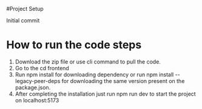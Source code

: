 #Project Setup

Initial commit

# How to run the code steps

1. Download the zip file or use cli command to pull the code.
2. Go to the cd frontend
3. Run npm install for downloading dependency or run npm install --legacy-peer-deps for downloading the same version present on the package.json.
4. After completing the installation just run npm run dev to start the project on localhost:5173
